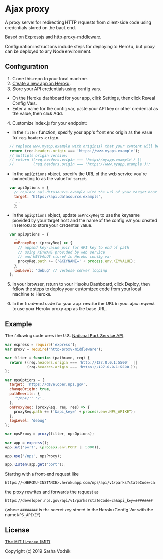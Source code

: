 # Ajax proxy

A proxy server for redirecting HTTP requests from client-side code using credentials stored on the back end.

Based on [Expressjs](https://expressjs.com) and [http-proxy-middleware](https://github.com/chimurai/http-proxy-middleware).

Configuration instructions include steps for deploying to Heroku, but proxy can be deployed to any Node environment.

## Configuration

1. Clone this repo to your local machine.
2. [Create a new app on Heroku](https://dashboard.heroku.com/apps).
3. Store your API credentials using config vars.
  - On the Heroku dashboard for your app, click Settings, then click Reveal Config Vars.
  - Enter a name for the config var, paste your API key or other credential as the value, then click Add.

4. Customize index.js for your endpoint:

  - In the `filter` function, specify your app's front end origin as the value for `req.headers.origin`.
```js
  // replace www.myapp.example with origin(s) that your content will be served from
  return (req.headers.origin === 'https://www.myapp.example');
  // multiple origin version:
  // return ((req.headers.origin === 'http://myapp.example') ||
  //         (req.headers.origin === 'https://www.myapp.example'));
```
  - In the `apiOptions` object, specify the URL of the web service you're connecting to as the value for `target`.

```js
  var apiOptions = {
    // replace api.datasource.example with the url of your target host
    target: 'https://api.datasource.example',
    ...
    };
```

  - In the `apiOptions` object, update `onProxyReq` to use the keyname provided by your target host and the name of the config var you created in Heroku to store your credential value.

```js
  var apiOptions = {
    ...
    onProxyReq: (proxyReq) => {
      // append key-value pair for API key to end of path
      // using KEYNAME provided by web service
      // and KEYVALUE stored in Heroku config var
      proxyReq.path += ('&KEYNAME=' + process.env.KEYVALUE);
    },
    logLevel: 'debug' // verbose server logging
  }; 
```

   5. In your browser, return to your Heroku Dashboard, click Deploy, then follow the steps to deploy your customized code from your local machine to Heroku.

   6. In the front-end code for your app, rewrite the URL in your ajax request to use your Heroku proxy app as the base URL.

## Example
The following code uses the U.S. [National Park Service API]().

```js
var express = require('express');
var proxy = require('http-proxy-middleware');

var filter = function (pathname, req) {
  return ((req.headers.origin === 'http://127.0.0.1:5500') ||
          (req.headers.origin === 'https://127.0.0.1:5500'));
};

var npsOptions = {
  target: 'https://developer.nps.gov', 
  changeOrigin: true, 
  pathRewrite: {
    '^/nps/': '/', 
  },
  onProxyReq: (proxyReq, req, res) => {
    proxyReq.path += ('&api_key=' + process.env.NPS_APIKEY);
  },
  logLevel: 'debug'
};

var npsProxy = proxy(filter, npsOptions);

var app = express();
app.set('port', (process.env.PORT || 5000));

app.use('/nps', npsProxy);

app.listen(app.get('port'));

```

Starting with a front-end request like

```http
https://<HEROKU-INSTANCE>.herokuapp.com/nps/api/v1/parks?stateCode=ca
```

the proxy rewrites and forwards the request as

```http
https://developer.nps.gov/api/v1/parks?stateCode=ca&api_key=########
```

(where `########` is the secret key stored in the Heroku Config Var with the name `NPS_APIKEY`)

## License

[The MIT License (MIT)](https://choosealicense.com/licenses/mit/)

Copyright (c) 2019 Sasha Vodnik
